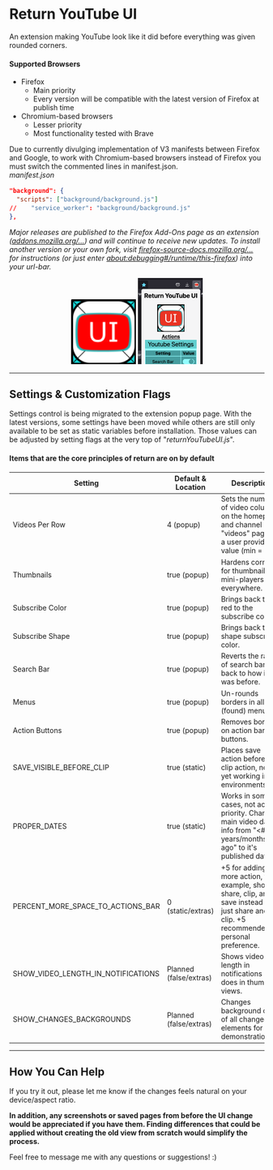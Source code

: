 # Return YouTube UI

An extension making YouTube look like it did before everything was given rounded corners.

#### Supported Browsers
* Firefox
  * Main priority
  * Every version will be compatible with the latest version of Firefox at publish time
* Chromium-based browsers
  * Lesser priority
  * Most functionality tested with Brave

Due to currently divulging implementation of V3 manifests between Firefox and Google, to work with Chromium-based browsers instead of Firefox you must switch the commented lines in manifest.json.
<br>
_manifest.json_
````json
"background": {
  "scripts": ["background/background.js"]
//    "service_worker": "background/background.js"
},
 ````

_Major releases are published to the Firefox Add-Ons page as an extension ([addons.mozilla.org/...](https://addons.mozilla.org/en-US/firefox/addon/return-youtube-ui/)) and will continue to receive new updates. To install another version or your own fork, visit [firefox-source-docs.mozilla.org/...](https://firefox-source-docs.mozilla.org/devtools-user/about_colon_debugging/index.html) for instructions (or just enter [about:debugging#/runtime/this-firefox](https://addons.mozilla.org/en-US/firefox/addon/return-youtube-ui/)) into your url-bar._

<div style="text-align: center;">
    <img src="./icons/ReturnYouTubeUIIconV2R2_512.png" alt="[Return YouTube UI Logo]" width="128" height="auto" />
    <img src="./Screenshots/PopupPageFullSettings_latestTOP.png" alt="[Return YouTube UI Logo]" width="128" height="auto" />
</div>

---

## Settings & Customization Flags

Settings control is being migrated to the extension popup page. With the latest versions, some settings have been moved while others are still only available to be set as static variables before installation. Those values can be adjusted by setting flags at the very top of "_returnYouTubeUI.js_".

#### Items that are the core principles of return are on by default
| Setting                            | Default & Location     | Description                                                                                                                                      |
|------------------------------------|------------------------|--------------------------------------------------------------------------------------------------------------------------------------------------|
| Videos Per Row                     | 4 (popup)              | Sets the number of video columns on the homepage and channel "videos" pages to a user provided value (min = 1).                                  |
| Thumbnails                         | true (popup)           | Hardens corners for thumbnails mini-players everywhere.                                                                                          |
| Subscribe Color                    | true (popup)           | Brings back the red to the subscribe color.                                                                                                      |
| Subscribe Shape                    | true (popup)           | Brings back the shape subscribe color.                                                                                                           |
| Search Bar                         | true (popup)           | Reverts the radius of search bar back to how it was before.                                                                                      |
| Menus                              | true (popup)           | Un-rounds borders in all (found) menus.                                                                                                          |
| Action Buttons                     | true (popup)           | Removes borders on action bar buttons.                                                                                                           |
| SAVE_VISIBLE_BEFORE_CLIP           | true (static)          | Places save action before the clip action, not yet working in all environments.                                                                  |
| PROPER_DATES                       | true (static)          | Works in some cases, not active priority. Changes main video date info from "<#> years/months/etc. ago" to it's published date.                  |
| PERCENT_MORE_SPACE_TO_ACTIONS_BAR  | 0 (static/extras)      | +5 for adding one more action, for example, showing share, clip, and save instead of just share and clip. +5 recommended by personal preference. |
| SHOW_VIDEO_LENGTH_IN_NOTIFICATIONS | Planned (false/extras) | Shows video length in notifications like it does in thumbnail views.                                                                             |
| SHOW_CHANGES_BACKGROUNDS           | Planned (false/extras) | Changes background color of all changed elements for demonstration.                                                                              |

<hr/>

## How You Can Help

If you try it out, please let me know if the changes feels natural on your device/aspect ratio.

**In addition, any screenshots or saved pages from before the UI change would be appreciated if you have them. Finding differences that could be applied without creating the old view from scratch would simplify the process.**

Feel free to message me with any questions or suggestions! :)
